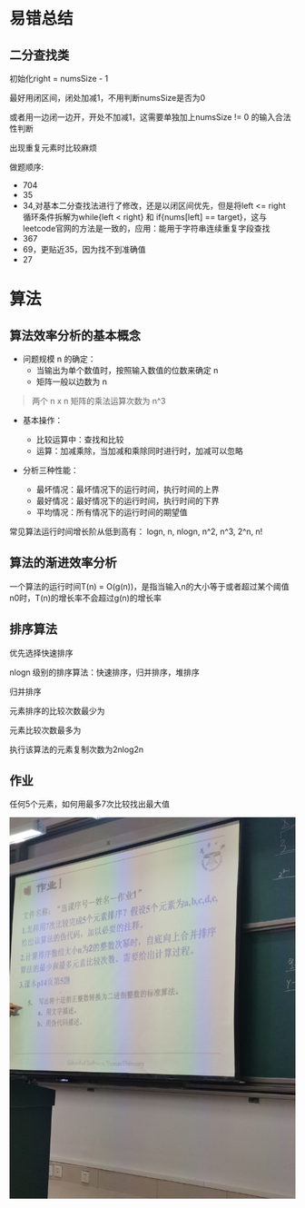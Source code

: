 # 易错总结

## 二分查找类

初始化right = numsSize - 1

最好用闭区间，闭处加减1，不用判断numsSize是否为0

或者用一边闭一边开，开处不加减1，这需要单独加上numsSize != 0 的输入合法性判断

出现重复元素时比较麻烦

做题顺序:

- 704
- 35
- 34,对基本二分查找法进行了修改，还是以闭区间优先，但是将left <= right 循环条件拆解为while{left < right} 和 if{nums[left] == target}，这与leetcode官网的方法是一致的，应用：能用于字符串连续重复字段查找
- 367
- 69，更贴近35，因为找不到准确值
- 27

# 算法

## 算法效率分析的基本概念

- 问题规模 n 的确定：
  - 当输出为单个数值时，按照输入数值的位数来确定 n
  - 矩阵一般以边数为 n

> 两个 n x n 矩阵的乘法运算次数为 n^3

- 基本操作：
  - 比较运算中：查找和比较
  - 运算：加减乘除，当加减和乘除同时进行时，加减可以忽略

- 分析三种性能：
  - 最坏情况：最坏情况下的运行时间，执行时间的上界
  - 最好情况：最好情况下的运行时间，执行时间的下界
  - 平均情况：所有情况下的运行时间的期望值

常见算法运行时间增长阶从低到高有：
logn, n, nlogn, n^2, n^3, 2^n, n!

## 算法的渐进效率分析

一个算法的运行时间T(n) = O(g(n))，是指当输入n的大小等于或者超过某个阈值n0时，T(n)的增长率不会超过g(n)的增长率

## 排序算法

优先选择快速排序

nlogn 级别的排序算法：快速排序，归并排序，堆排序

归并排序

元素排序的比较次数最少为

元素比较次数最多为

执行该算法的元素复制次数为2nlog2n

## 作业

任何5个元素，如何用最多7次比较找出最大值

![IMG_20220907_091101](notes.assets/IMG_20220907_091101.jpg)
